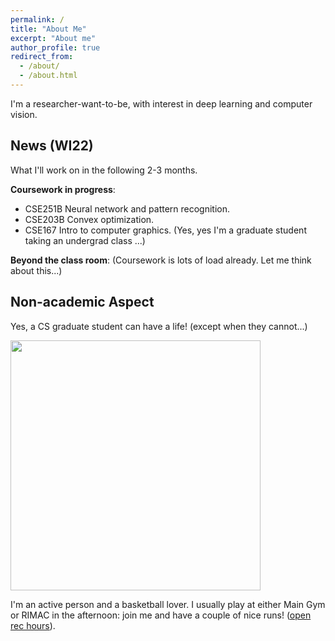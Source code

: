 ```yaml
---
permalink: /
title: "About Me"
excerpt: "About me"
author_profile: true
redirect_from: 
  - /about/
  - /about.html
---
```


I'm a researcher-want-to-be, with interest in deep learning and computer vision.


## News (WI22)

What I'll work on in the following 2-3 months.

**Coursework in progress**:

- CSE251B Neural network and pattern recognition.
- CSE203B Convex optimization. 
- CSE167 Intro to computer graphics. (Yes, yes I'm a graduate student taking an undergrad class ...)

**Beyond the class room**: (Coursework is lots of load already. Let me think about this...)






## Non-academic Aspect

Yes, a CS graduate student can have a life! 
(except when they cannot...)


<img src="../images/ball_20230206.gif"  width="400">

I'm an active person and a basketball lover. I usually play at either Main Gym or RIMAC in the afternoon: join me and have a couple of nice runs! ([open rec hours](https://recreation.ucsd.edu/open-rec/)).


